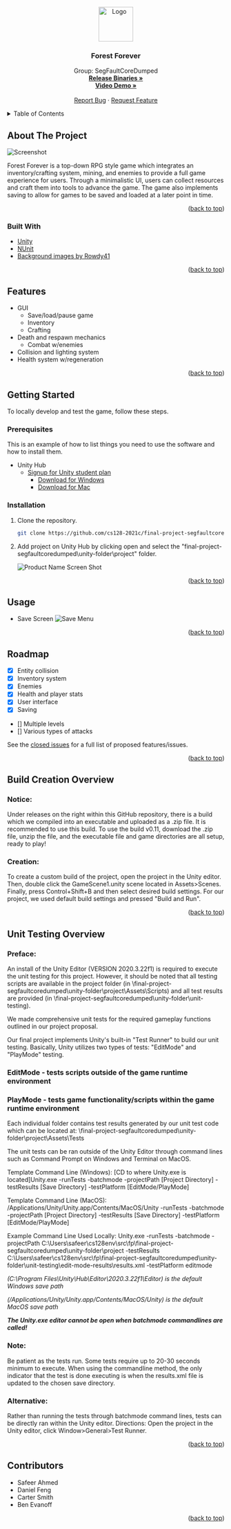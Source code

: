 <div id="top"></div>
<!-- PROJECT LOGO -->
<br />
<div align="center">
  <a href="https://github.com/cs128-2021c/final-project-segfaultcoredumped">
    <img src="./Images/logo.png" alt="Logo" width="80" height="80">
  </a>

<h3 align="center">Forest Forever</h3>

  <p align="center">
    Group: SegFaultCoreDumped
    <br />
    <a href="https://github.com/cs128-2021c/final-project-segfaultcoredumped/releases"><strong>Release Binaries »</strong></a>
    <br />
    <a href="https://youtu.be/v5Afud78avo"><strong>Video Demo »</strong></a>
    <br />
    <br />
    <a href="https://github.com/cs128-2021c/final-project-segfaultcoredumped/issues">Report Bug</a>
    ·
    <a href="https://github.com/cs128-2021c/final-project-segfaultcoredumped/issues">Request Feature</a>
  </p>
</div>

<!-- TABLE OF CONTENTS -->
<details>
  <summary>Table of Contents</summary>
  <ol>
    <li>
      <a href="#about-the-project">About The Project</a>
      <ul>
        <li><a href="#built-with">Built With</a></li>
      </ul>
    </li>
    <li>
    <a href="#features">Features</a>
    </li>
    <li>
      <a href="#getting-started">Getting Started</a>
      <ul>
        <li><a href="#prerequisites">Prerequisites</a></li>
        <li><a href="#installation">Installation</a></li>
      </ul>
    </li>
    <li><a href="#usage">Usage</a></li>
    <li><a href="#roadmap">Roadmap</a></li>
    <li><a href="#build-creation-overview">Build Creation</a></li>
    <li><a href="#unit-testing-overview">Unit Testing</a></li>
    <li><a href="#contributors">Contributors</a></li>
  </ol>
</details>

<!-- ABOUT THE PROJECT -->
## About The Project

![Screenshot](./Images/startScreen.png)

Forest Forever is a top-down RPG style game which integrates an inventory/crafting system, mining, and enemies to provide a full game experience for users. Through a minimalistic UI, users can collect resources and craft them into tools to advance the game. The game also implements saving to allow for games to be saved and loaded at a later point in time.

<p align="right">(<a href="#top">back to top</a>)</p>

### Built With

* [Unity](https://unity.com/)
* [NUnit](https://nunit.org/)
* [Background images by Rowdy41](https://rowdy41.itch.io/small-forest)

<p align="right">(<a href="#top">back to top</a>)</p>

<!-- FEATURES -->
## Features
* GUI 
    * Save/load/pause game
    * Inventory
    * Crafting
* Death and respawn mechanics
    * Combat w/enemies
* Collision and lighting system
* Health system w/regeneration

<p align="right">(<a href="#top">back to top</a>)</p>

<!-- GETTING STARTED -->
## Getting Started

To locally develop and test the game, follow these steps.

### Prerequisites

This is an example of how to list things you need to use the software and how to install them.

* Unity Hub
    * [Signup for Unity student plan](https://unity.com/products/unity-student)
        * [Download for Windows](https://public-cdn.cloud.unity3d.com/hub/prod/UnityHubSetupBeta.exe?_ga=2.265867014.86822971.1638815185-478218458.1636753186)
        * [Download for Mac](https://public-cdn.cloud.unity3d.com/hub/prod/UnityHubSetupBeta.dmg?_ga=2.265867014.86822971.1638815185-478218458.1636753186)

### Installation

1. Clone the repository.

   ```sh
   git clone https://github.com/cs128-2021c/final-project-segfaultcoredumped
   ```

2. Add project on Unity Hub by clicking open and select the "final-project-segfaultcoredumped\unity-folder\project" folder.

   ![Product Name Screen Shot](./Images/unityHub.png)

<p align="right">(<a href="#top">back to top</a>)</p>

<!-- USAGE EXAMPLES -->
## Usage
* Save Screen
    ![Save Menu](./Images/saveScreen.png)

<p align="right">(<a href="#top">back to top</a>)</p>

<!-- ROADMAP -->
## Roadmap

* [x] Entity collision
* [x] Inventory system
* [x] Enemies
* [x] Health and player stats
* [x] User interface
* [x] Saving
* [] Multiple levels
* [] Various types of attacks

See the [closed issues](https://github.com/cs128-2021c/final-project-segfaultcoredumped/issues?q=is%3Aissue+is%3Aclosed) for a full list of proposed features/issues.

<p align="right">(<a href="#top">back to top</a>)</p>

<!-- Build Creation Overview -->
## Build Creation Overview

### Notice:
Under releases on the right within this GitHub repository, there is a build which we compiled into an executable and uploaded as a .zip file. It is recommended to use this build. To use the build v0.11, download the .zip file, unzip the file, and the executable file and game directories are all setup, ready to play!

### Creation:
To create a custom build of the project, open the project in the Unity editor. Then, double click the GameScene1.unity scene located in Assets>Scenes. Finally, press Control+Shift+B and then select desired build settings. For our project, we used default build settings and pressed "Build and Run".

<p align="right">(<a href="#top">back to top</a>)</p>

<!-- Unit Testing Overview -->
## Unit Testing Overview


### Preface: 
An install of the Unity Editor (VERSION 2020.3.22f1) is required to execute the unit testing for this project. However, it should be noted that all testing scripts are available in the project folder (in \final-project-segfaultcoredumped\unity-folder\project\Assets\Scripts) and all test results are provided (in \final-project-segfaultcoredumped\unity-folder\unit-testing).

We made comprehensive unit tests for the required gameplay functions outlined in our project proposal.

Our final project implements Unity's built-in "Test Runner" to build our unit testing.
Basically, Unity utilizes two types of tests: "EditMode" and "PlayMode" testing.

### EditMode - tests scripts outside of the game runtime environment
### PlayMode - tests game functionality/scripts within the game runtime environment

Each individual folder contains test results generated by our unit test code which can be located
at: \final-project-segfaultcoredumped\unity-folder\project\Assets\Tests

The unit tests can be ran outside of the Unity Editor through command lines such as Command Prompt on Windows and Terminal on MacOS.

Template Command Line (Windows): [CD to where Unity.exe is located]Unity.exe -runTests -batchmode -projectPath [Project Directory] -testResults [Save Directory] -testPlatform [EditMode/PlayMode]

Template Command Line (MacOS): /Applications/Unity/Unity.app/Contents/MacOS/Unity -runTests -batchmode -projectPath [Project Directory] -testResults [Save Directory] -testPlatform [EditMode/PlayMode]

Example Command Line Used Locally: Unity.exe -runTests -batchmode -projectPath C:\Users\safeer\cs128env\src\fp\final-project-segfaultcoredumped\unity-folder\project -testResults C:\Users\safeer\cs128env\src\fp\final-project-segfaultcoredumped\unity-folder\unit-testing\edit-mode-results\results.xml -testPlatform editmode



*(C:\Program Files\Unity\Hub\Editor\2020.3.22f1\Editor) is the default Windows save path*

*(/Applications/Unity/Unity.app/Contents/MacOS/Unity) is the default MacOS save path*

***The Unity.exe editor cannot be open when batchmode commandlines are called!***



### Note: 
Be patient as the tests run. Some tests require up to 20-30 seconds minimum to execute. When using the commandline method, the only indicator that the test is done executing is when the results.xml file is updated to the chosen save directory.

### Alternative: 
Rather than running the tests through batchmode command lines, tests can be directly ran within the Unity editor. Directions: Open the project in the Unity editor, click Window>General>Test Runner.

<p align="right">(<a href="#top">back to top</a>)</p>

<!-- CONTRIBUTORS -->
## Contributors

* Safeer Ahmed
* Daniel Feng
* Carter Smith
* Ben Evanoff

<p align="right">(<a href="#top">back to top</a>)</p>
